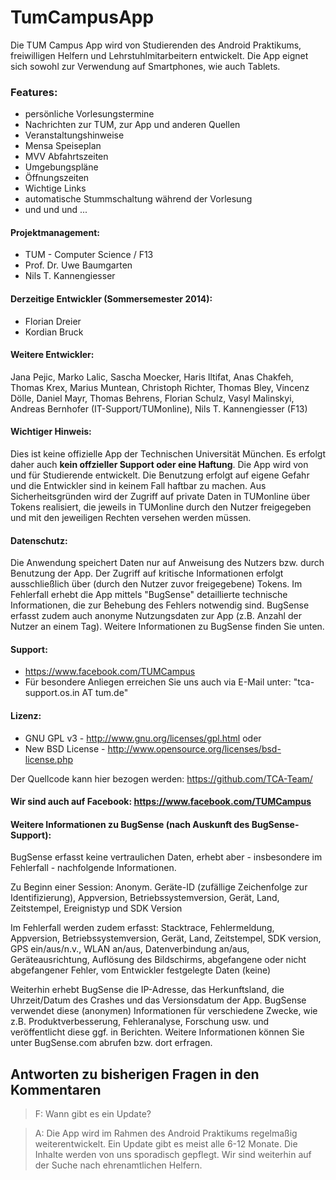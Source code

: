 # TumCampusApp

Die TUM Campus App wird von Studierenden des Android Praktikums, freiwilligen Helfern und Lehrstuhlmitarbeitern entwickelt. Die App eignet sich sowohl zur Verwendung auf Smartphones, wie auch Tablets.

### Features:
- persönliche Vorlesungstermine
- Nachrichten zur TUM, zur App und anderen Quellen 
- Veranstaltungshinweise
- Mensa Speiseplan
- MVV Abfahrtszeiten
- Umgebungspläne
- Öffnungszeiten
- Wichtige Links
- automatische Stummschaltung während der Vorlesung
- und und und ...

#### Projektmanagement:
+ TUM - Computer Science / F13
+ Prof. Dr. Uwe Baumgarten
+ Nils T. Kannengiesser 

#### Derzeitige Entwickler (Sommersemester 2014):
+ Florian Dreier
+ Kordian Bruck

#### Weitere Entwickler:
Jana Pejic, Marko Lalic, Sascha Moecker, Haris Iltifat, Anas Chakfeh, Thomas Krex, Marius Muntean, Christoph Richter, Thomas Bley, Vincenz Dölle, Daniel Mayr, Thomas Behrens, Florian Schulz, Vasyl Malinskyi, Andreas Bernhofer (IT-Support/TUMonline), Nils T. Kannengiesser (F13)



#### Wichtiger Hinweis:
Dies ist keine offizielle App der Technischen Universität München. Es erfolgt daher auch **kein offzieller Support oder eine Haftung**. Die App wird von und für Studierende entwickelt. Die Benutzung erfolgt auf eigene Gefahr und die Entwickler sind in keinem Fall haftbar zu machen. Aus Sicherheitsgründen wird der Zugriff auf private Daten in TUMonline über Tokens realisiert, die jeweils in TUMonline durch den Nutzer freigegeben und mit den jeweiligen Rechten versehen werden müssen.

#### Datenschutz:
Die Anwendung speichert Daten nur auf Anweisung des Nutzers bzw. durch Benutzung der App. Der Zugriff auf kritische Informationen erfolgt ausschließlich über (durch den Nutzer zuvor freigegebene) Tokens. Im Fehlerfall erhebt die App mittels "BugSense" detaillierte technische Informationen, die zur Behebung des Fehlers notwendig sind. BugSense erfasst zudem auch anonyme Nutzungsdaten zur App (z.B. Anzahl der Nutzer an einem Tag). Weitere Informationen zu BugSense finden Sie unten.

#### Support:
- https://www.facebook.com/TUMCampus
- Für besondere Anliegen erreichen Sie uns auch via E-Mail unter: "tca-support.os.in AT tum.de"

#### Lizenz:
- GNU GPL v3 - http://www.gnu.org/licenses/gpl.html oder
- New BSD License - http://www.opensource.org/licenses/bsd-license.php 

Der Quellcode kann hier bezogen werden: https://github.com/TCA-Team/

#### Wir sind auch auf Facebook: https://www.facebook.com/TUMCampus

#### Weitere Informationen zu BugSense (nach Auskunft des BugSense-Support):

BugSense erfasst keine vertraulichen Daten, erhebt aber - insbesondere im Fehlerfall - nachfolgende Informationen.

Zu Beginn einer Session:
Anonym. Geräte-ID (zufällige Zeichenfolge zur Identifizierung), Appversion, Betriebssystemversion, Gerät, Land, Zeitstempel, Ereignistyp und SDK Version

Im Fehlerfall werden zudem erfasst:
Stacktrace, Fehlermeldung, Appversion, Betriebssystemversion, Gerät, Land, Zeitstempel, SDK version, GPS ein/aus/n.v., WLAN an/aus, Datenverbindung an/aus, Geräteausrichtung, Auflösung des Bildschirms, abgefangene oder nicht abgefangener Fehler, vom Entwickler festgelegte Daten (keine)

Weiterhin erhebt BugSense die IP-Adresse, das Herkunftsland, die Uhrzeit/Datum des Crashes und das Versionsdatum der App. BugSense verwendet diese (anonymen) Informationen für verschiedene Zwecke, wie z.B. Produktverbesserung, Fehleranalyse, Forschung usw. und veröffentlicht diese ggf. in Berichten. Weitere Informationen können Sie unter BugSense.com abrufen bzw. dort erfragen.


## Antworten zu bisherigen Fragen in den Kommentaren
> F: Wann gibt es ein Update?

> A: Die App wird im Rahmen des Android Praktikums regelmaßig weiterentwickelt. Ein Update gibt es meist alle 6-12 Monate. Die Inhalte werden von uns sporadisch gepflegt. Wir sind weiterhin auf der Suche nach ehrenamtlichen Helfern.
